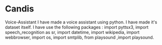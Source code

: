# Candis
Voice-Assistant
I have made a voice assistant using python. I have made it's dataset itself. I have use the following packages : import pyttsx3, import speech_recognition as sr, import datetime,  import wikipedia, import webbrowser, import os, import smtplib, from playsound ,import playsound.
